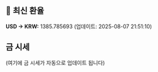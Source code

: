 
## 💱 최신 환율
<!-- EXCHANGE_RATE_START -->
**USD → KRW:** 1385.785693 (업데이트: 2025-08-07 21:51:10)
<!-- EXCHANGE_RATE_END -->

## 금 시세
<!-- GOLD_PRICE_START -->
(여기에 금 시세가 자동으로 업데이트 됩니다)
<!-- GOLD_PRICE_END -->

